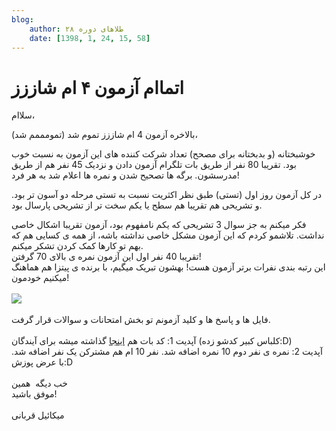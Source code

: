 ```yaml
---
blog:
    author: طلاهای دوره ۲۸
    date: [1398, 1, 24, 15, 58]
---
```

# اتماام آزمون ۴ ام شاززز

<div class="cnt">
<p>سلاام،</p>
<p>بالاخره آزمون 4 ام شاززز تموم شد (تمومممم شد)،</p>
<p>خوشبختانه (و بدبختانه برای مصحح) تعداد شرکت کننده های این آزمون به نسبت خوب بود. تقریبا 80 نفر از طریق بات تلگرام آزمون دادن و نزدیک 45 نفر هم از طریق مدرسشون. برگه ها تصحیح شدن و نمره ها اعلام شد به هر فرد!</p>
<p>در کل آزمون روز اول (تستی) طبق نظر اکثریت نسبت به تستی مرحله دو آسون تر بود. و تشریحی هم تقریبا هم سطح یا یکم سخت تر از تشریحی پارسال بود.</p>
<div>فکر میکنم به جز سوال 3 تشریحی که یکم نامفهوم بود، آزمون تقریبا اشکال خاصی نداشت. تلاشمو کردم که این آزمون مشکل خاصی نداشته باشه، از همه ی کسایی هم که بهم تو کارها کمک کردن تشکر میکنم.</div>
<div>تقریبا 40 نفر اول این آزمون نمره ی بالای 70 گرفتن!</div>
<div>این رتبه بندی نفرات برتر آزمون هست! بهشون تبریک میگیم، با برنده ی پیتزا هم هماهنگ میکنیم خودمون!</div>
<div> </div>
<div><img src="https://i.ibb.co/9rjV0w7/photo-2019-04-13-21-22-15.jpg"/></div>
<div> </div>
<div>فایل ها و پاسخ ها و کلید آزمونم تو بخش امتحانات و سوالات قرار گرفت.</div>
<div> </div>
<div>آپدیت 1: کد بات هم <a href="https://github.com/shaazzz/telegramQuizBot" target="_blank">اینجا</a> گذاشته میشه برای آیندگان (کلباس کبیر کدشو زده:D)</div>
<div>آپدیت 2: نمره ی نفر دوم 10 نمره اضافه شد. نفر 10 ام هم مشترکن یک نفر اضافه شد. با عرض پوزش:D</div>
<div> </div>
<div>خب دیگه  همین</div>
<div>موفق باشید!</div>
<div> </div>
<div>میکائیل قربانی</div>
</div>
